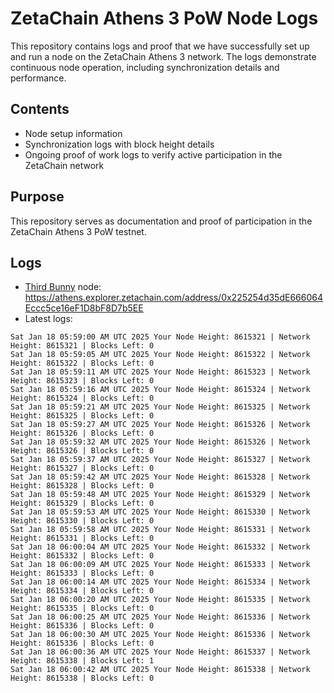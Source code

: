 # ZetaChain Athens 3 PoW Node Logs
This repository contains logs and proof that we have successfully set up and run a node on the ZetaChain Athens 3 network. The logs demonstrate continuous node operation, including synchronization details and performance.

## Contents
- Node setup information
- Synchronization logs with block height details
- Ongoing proof of work logs to verify active participation in the ZetaChain network

## Purpose
This repository serves as documentation and proof of participation in the ZetaChain Athens 3 PoW testnet.

## Logs

- [Third Bunny](https://thirdbunny.xyz/) node: https://athens.explorer.zetachain.com/address/0x225254d35dE666064Eccc5ce16eF1D8bF8D7b5EE
- Latest logs:
```
Sat Jan 18 05:59:00 AM UTC 2025 Your Node Height: 8615321 | Network Height: 8615321 | Blocks Left: 0
Sat Jan 18 05:59:05 AM UTC 2025 Your Node Height: 8615322 | Network Height: 8615322 | Blocks Left: 0
Sat Jan 18 05:59:11 AM UTC 2025 Your Node Height: 8615323 | Network Height: 8615323 | Blocks Left: 0
Sat Jan 18 05:59:16 AM UTC 2025 Your Node Height: 8615324 | Network Height: 8615324 | Blocks Left: 0
Sat Jan 18 05:59:21 AM UTC 2025 Your Node Height: 8615325 | Network Height: 8615325 | Blocks Left: 0
Sat Jan 18 05:59:27 AM UTC 2025 Your Node Height: 8615326 | Network Height: 8615326 | Blocks Left: 0
Sat Jan 18 05:59:32 AM UTC 2025 Your Node Height: 8615326 | Network Height: 8615326 | Blocks Left: 0
Sat Jan 18 05:59:37 AM UTC 2025 Your Node Height: 8615327 | Network Height: 8615327 | Blocks Left: 0
Sat Jan 18 05:59:42 AM UTC 2025 Your Node Height: 8615328 | Network Height: 8615328 | Blocks Left: 0
Sat Jan 18 05:59:48 AM UTC 2025 Your Node Height: 8615329 | Network Height: 8615329 | Blocks Left: 0
Sat Jan 18 05:59:53 AM UTC 2025 Your Node Height: 8615330 | Network Height: 8615330 | Blocks Left: 0
Sat Jan 18 05:59:58 AM UTC 2025 Your Node Height: 8615331 | Network Height: 8615331 | Blocks Left: 0
Sat Jan 18 06:00:04 AM UTC 2025 Your Node Height: 8615332 | Network Height: 8615332 | Blocks Left: 0
Sat Jan 18 06:00:09 AM UTC 2025 Your Node Height: 8615333 | Network Height: 8615333 | Blocks Left: 0
Sat Jan 18 06:00:14 AM UTC 2025 Your Node Height: 8615334 | Network Height: 8615334 | Blocks Left: 0
Sat Jan 18 06:00:20 AM UTC 2025 Your Node Height: 8615335 | Network Height: 8615335 | Blocks Left: 0
Sat Jan 18 06:00:25 AM UTC 2025 Your Node Height: 8615336 | Network Height: 8615336 | Blocks Left: 0
Sat Jan 18 06:00:30 AM UTC 2025 Your Node Height: 8615336 | Network Height: 8615336 | Blocks Left: 0
Sat Jan 18 06:00:36 AM UTC 2025 Your Node Height: 8615337 | Network Height: 8615338 | Blocks Left: 1
Sat Jan 18 06:00:42 AM UTC 2025 Your Node Height: 8615338 | Network Height: 8615338 | Blocks Left: 0
```
